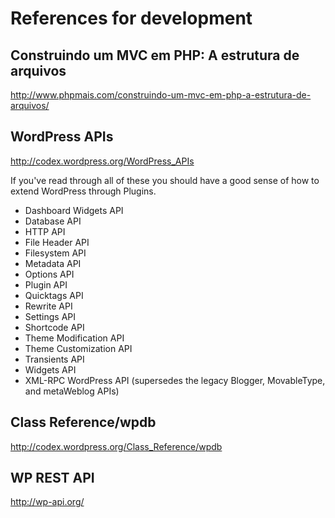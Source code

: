 References for development
==========================

## Construindo um MVC em PHP: A estrutura de arquivos

http://www.phpmais.com/construindo-um-mvc-em-php-a-estrutura-de-arquivos/


## WordPress APIs

http://codex.wordpress.org/WordPress_APIs

If you've read through all of these you should have a good sense of how to extend WordPress through Plugins.

* Dashboard Widgets API
* Database API
* HTTP API
* File Header API
* Filesystem API
* Metadata API
* Options API
* Plugin API
* Quicktags API
* Rewrite API
* Settings API
* Shortcode API
* Theme Modification API
* Theme Customization API
* Transients API
* Widgets API
* XML-RPC WordPress API (supersedes the legacy Blogger, MovableType, and metaWeblog APIs)


## Class Reference/wpdb

http://codex.wordpress.org/Class_Reference/wpdb


## WP REST API

http://wp-api.org/

